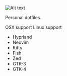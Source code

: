 ![Alt text](https://github.com/PEzwarts/dot/blob/main/screenshot.png)

Personal dotfiles.

OSX support
Linux support

* Hyprland
* Neovim
* Kitty
* Fish
* Zed
* GTK-3
* GTK-4
